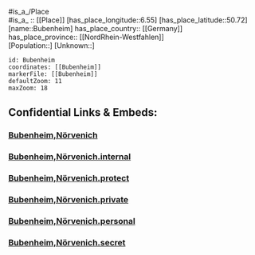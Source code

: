 ﻿---
location: [50.72,6.55] 
mapzoom: [7,12] 
mapmarker: city 
type: City
tags:
- geo/City


SpocWebEntityId: 29388
isDeleted: false
confidential: public

---
#is_a_/Place  
#is_a_ :: [[Place]] 
[has_place_longitude::6.55] 
[has_place_latitude::50.72] 
[name::Bubenheim] 
has_place_country:: [[Germany]]  
has_place_province:: [[NordRhein-Westfahlen]]  
[Population::] 
[Unknown::] 


```leaflet
id: Bubenheim
coordinates: [[Bubenheim]] 
markerFile: [[Bubenheim]] 
defaultZoom: 11 
maxZoom: 18
```


## Confidential Links & Embeds: 

### [Bubenheim,Nörvenich](/_public/Earth/Continent/Europe/Europe~Central/Germany/Germany~West/Nord_Rhein-Westfalen/counties~NW/Düren/cities~Düren/Nörvenich/Bubenheim,Nörvenich.md) 

### [Bubenheim,Nörvenich.internal](/_internal/Earth/Continent/Europe/Europe~Central/Germany/Germany~West/Nord_Rhein-Westfalen/counties~NW/Düren/cities~Düren/Nörvenich/Bubenheim,Nörvenich.internal.md) 

### [Bubenheim,Nörvenich.protect](/_protect/Earth/Continent/Europe/Europe~Central/Germany/Germany~West/Nord_Rhein-Westfalen/counties~NW/Düren/cities~Düren/Nörvenich/Bubenheim,Nörvenich.protect.md) 

### [Bubenheim,Nörvenich.private](/_private/Earth/Continent/Europe/Europe~Central/Germany/Germany~West/Nord_Rhein-Westfalen/counties~NW/Düren/cities~Düren/Nörvenich/Bubenheim,Nörvenich.private.md) 

### [Bubenheim,Nörvenich.personal](/_personal/Earth/Continent/Europe/Europe~Central/Germany/Germany~West/Nord_Rhein-Westfalen/counties~NW/Düren/cities~Düren/Nörvenich/Bubenheim,Nörvenich.personal.md) 

### [Bubenheim,Nörvenich.secret](/_secret/Earth/Continent/Europe/Europe~Central/Germany/Germany~West/Nord_Rhein-Westfalen/counties~NW/Düren/cities~Düren/Nörvenich/Bubenheim,Nörvenich.secret.md) 
